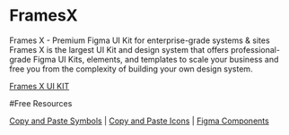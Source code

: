 # FramesX
Frames X - Premium Figma UI Kit for enterprise-grade systems & sites
Frames X is the largest UI Kit and design system that offers professional-grade Figma UI Kits, elements, and templates to scale your business and free you from the complexity of building your own design system.

[Frames X UI KIT](https://framesxdesign.com)

#Free Resources

[Copy and Paste Symbols](https://framesxdesign.com/copy-paste-symbols) |
[Copy and Paste Icons](https://framesxdesign.com/copy-paste-icons) |
[Figma Components](https://framesxdesign.com/design-resources)


